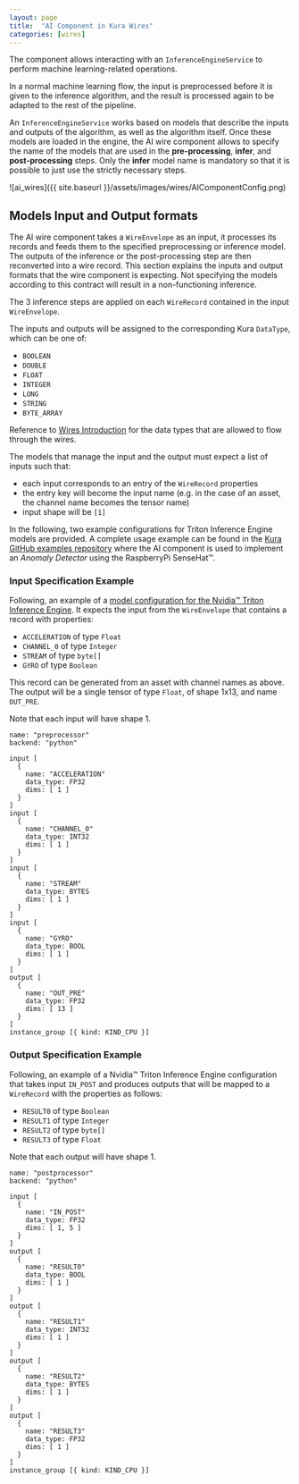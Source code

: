```yaml
---
layout: page
title:  "AI Component in Kura Wires"
categories: [wires]
---
```


The component allows interacting with an `InferenceEngineService` to perform machine learning-related operations.

In a normal machine learning flow, the input is preprocessed before it is given to the inference algorithm, and the result is processed again to be adapted to the rest of the pipeline.

An `InferenceEngineService` works based on models that describe the inputs and outputs of the algorithm, as well as the algorithm itself. Once these models are loaded in the engine, the AI wire component allows to specify the name of the models that are used in the **pre-processing**, **infer**, and **post-processing** steps. Only the **infer** model name is mandatory so that it is possible to just use the strictly necessary steps.

![ai_wires]({{ site.baseurl }}/assets/images/wires/AIComponentConfig.png)

## Models Input and Output formats

The AI wire component takes a `WireEnvelope` as an input, it processes its records and feeds them to the specified preprocessing or inference model. The outputs of the inference or the post-processing step are then reconverted into a wire record. This section explains the inputs and output formats that the wire component is expecting. Not specifying the models according to this contract will result in a non-functioning inference.

The 3 inference steps are applied on each `WireRecord` contained in the input `WireEnvelope`.

The inputs and outputs will be assigned to the corresponding Kura `DataType`, which can be one of:
- `BOOLEAN`
- `DOUBLE`
- `FLOAT`
- `INTEGER`
- `LONG`
- `STRING`
-  `BYTE_ARRAY`

Reference to [Wires Introduction](./kura-wires-intro.html) for the data types that are allowed to flow through the wires.

The models that manage the input and the output must expect a list of inputs such that:
- each input corresponds to an entry of the `WireRecord` properties
- the entry key will become the input name (e.g. in the case of an asset, the channel name becomes the tensor name)
- input shape will be `[1]`

In the following, two example configurations for Triton Inference Engine models are provided. A complete usage example can be found in the [Kura GitHub examples repository](https://github.com/eclipse/kura/tree/develop/kura/examples) where the AI component is used to implement an *Anomaly Detector* using the RaspberryPi SenseHat&trade;.

### Input Specification Example

Following, an example of a [model configuration for the Nvidia™ Triton Inference Engine](https://github.com/triton-inference-server/server/blob/main/docs/model_configuration.md). It expects the input from the `WireEnvelope` that contains a record with properties:
- `ACCELERATION` of type `Float`
- `CHANNEL_0` of type `Integer`
- `STREAM` of type `byte[]`
- `GYRO` of type `Boolean`

This record can be generated from an asset with channel names as above. The output will be a single tensor of type `Float`, of shape 1x13, and name `OUT_PRE`.

Note that each input will have shape 1.

```
name: "preprocessor"
backend: "python"

input [
  {
    name: "ACCELERATION"
    data_type: FP32
    dims: [ 1 ]
  }
]
input [
  {
    name: "CHANNEL_0"
    data_type: INT32
    dims: [ 1 ]
  }
]
input [
  {
    name: "STREAM"
    data_type: BYTES
    dims: [ 1 ]
  }
]
input [
  {
    name: "GYRO"
    data_type: BOOL
    dims: [ 1 ]
  }
]
output [
  {
    name: "OUT_PRE"
    data_type: FP32
    dims: [ 13 ]
  }
]
instance_group [{ kind: KIND_CPU }]
```

### Output Specification Example

Following, an example of a  Nvidia™ Triton Inference Engine configuration that takes input `IN_POST` and produces outputs that will be mapped to a `WireRecord` with the properties as follows:
- `RESULT0` of type `Boolean`
- `RESULT1` of type `Integer`
- `RESULT2` of type `byte[]`
- `RESULT3` of type `Float`

Note that each output will have shape 1.

```
name: "postprocessor"
backend: "python"

input [
  {
    name: "IN_POST"
    data_type: FP32
    dims: [ 1, 5 ]
  }
]
output [
  {
    name: "RESULT0"
    data_type: BOOL
    dims: [ 1 ]
  }
]
output [
  {
    name: "RESULT1"
    data_type: INT32
    dims: [ 1 ]
  }
]
output [
  {
    name: "RESULT2"
    data_type: BYTES
    dims: [ 1 ]
  }
]
output [
  {
    name: "RESULT3"
    data_type: FP32
    dims: [ 1 ]
  }
]
instance_group [{ kind: KIND_CPU }]
```
